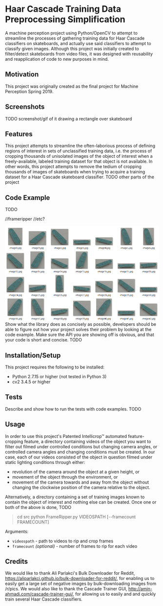 ﻿# Haar Cascade Training Data Preprocessing Simplification

A machine perception project using Python/OpenCV to attempt to streamline the processes of gathering training data for Haar Cascade classifiers on skateboards, and actually use said classifiers to attempt to classify given images.
Although this project was initially created to filter/detect skateboards from video files, it was designed with reusability and reapplication of code to new purposes in mind.

## Motivation

This project was originally created as the final project for Machine Perception Spring 2019.

## Screenshots

TODO screenshot/gif of it drawing a rectangle over skateboard

## Features

This project attempts to streamline the often-laborious process of defining regions of interest in sets of unclassified training data, i.e. the process of cropping thousands of unisolated images of the object of interest when a freely-available, labeled training dataset for that object is not available. 
In other words, this project attempts to remove the tedium of cropping thousands of images of skateboards when trying to acquire a training dataset for a Haar Cascade skateboard classifier.
TODO other parts of the project

## Code Example
TODO

//frameripper //etc?

![[example generated images]](docs/example_images.png "example generated images")
Show what the library does as concisely as possible, developers should be able to figure out how your project solves their problem by looking at the code example. Make sure the API you are showing off is obvious, and that your code is short and concise.
TODO

## Installation/Setup

This project requires the following to be installed:

- Python 2.7.15 or higher (not tested in Python 3)
- cv2 3.4.5 or higher

## Tests

Describe and show how to run the tests with code examples.
TODO

## Usage

In order to use this project's Patented Intellicrop™ automated feature-cropping feature, a directory containing videos of the object you want to filter out filmed under controlled conditions but changing camera angles, or controlled camera angles and changing conditions must be created. In our case, each of our videos consisted of the object in question filmed under static lighting conditions through either:
* revolution of the camera around the object at a given height, or
* movement of the object through the environment, or
* movement of the camera towards and away from the object without changing the clockwise position of the camera relative to the object.

Alternatively, a directory containing a set of training images known to contain the object of interest and nothing else can be created.
Once one or both of the above is done, TODO

> cd src
> python FrameRipper.py VIDEOSPATH [--framecount FRAMECOUNT] 

Arguments:
- `videospath` - path to videos to rip and crop frames
- `framecount` *(optional)* - number of frames to rip for each video


## Credits

We would like to thank Ali Parlakci's Bulk Downloader for Reddit, https://aliparlakci.github.io/bulk-downloader-for-reddit/, for enabling us to easily get a large set of negative images by bulk-downloading images from /r/pics.
We would also like to thank the Cascade Trainer GUI, http://amin-ahmadi.com/cascade-trainer-gui/, for allowing us to easily and and quickly train several Haar Cascade classifiers.